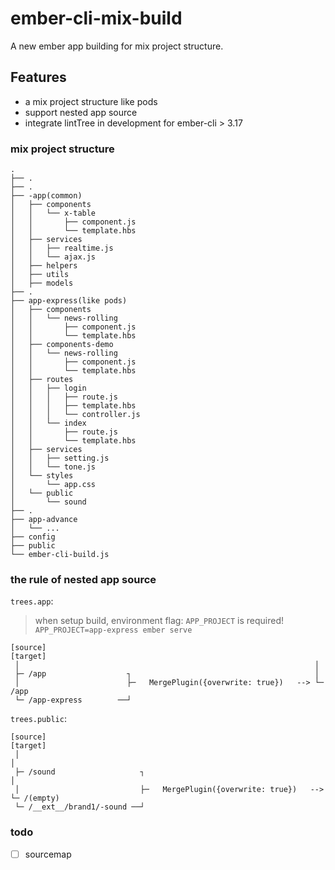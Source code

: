 # ember-cli-mix-build

A new ember app building for mix project structure.


## Features

- a mix project structure like pods
- support nested app source
- integrate lintTree in development for ember-cli > 3.17

### mix project structure

```
.
├── .
├── .
├── -app(common)
│   ├── components
│   │   └── x-table
│   │       ├── component.js
│   │       └── template.hbs
│   ├── services
│   │   ├── realtime.js
│   │   └── ajax.js
│   ├── helpers
│   ├── utils
│   ├── models
├── .
├── app-express(like pods)
│   ├── components
│   │   └── news-rolling
│   │       ├── component.js
│   │       └── template.hbs
│   ├── components-demo
│   │   └── news-rolling
│   │       ├── component.js
│   │       └── template.hbs
│   ├── routes
│   │   ├── login
│   │   │   ├── route.js
│   │   │   ├── template.hbs
│   │   │   └── controller.js
│   │   └── index
│   │       ├── route.js
│   │       └── template.hbs
│   ├── services
│   │   ├── setting.js
│   │   └── tone.js
│   └── styles
│       └── app.css
│   └── public
│       └── sound
├── .
├── app-advance
│   └── ...
├── config
├── public
└── ember-cli-build.js
```


### the rule of nested app source

`trees.app`:

> when setup build,  environment flag: `APP_PROJECT` is required!
> `APP_PROJECT=app-express ember serve`

```
[source]                                                           [target]
 │                                                                  │
 ├─ /app                  ┐                                         │
 │                        ├─   MergePlugin({overwrite: true})   --> └─ /app
 └─ /app-express        ──┘

```

`trees.public`:

```
[source]                                                              [target]
 │                                                                     │
 ├─ /sound                   ┐                                         │
 │                           ├─   MergePlugin({overwrite: true})   --> └─ /(empty)
 └─ /__ext__/brand1/-sound ──┘
```

### todo

- [ ] sourcemap